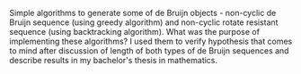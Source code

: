Simple algorithms to generate some of de Bruijn objects - non-cyclic de Bruijn sequence (using greedy algorithm) and non-cyclic rotate resistant sequence (using backtracking algorithm). What was the purpose of implementing these algorithms? I used them to verify hypothesis that comes to mind after discussion of length of both types of de Bruijn sequences and describe results in my bachelor's thesis in mathematics.
